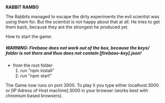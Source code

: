 **RABBIT RAMBO**

The Rabbits managed to escape 
the dirty experiments the 
evil scientist was using them
for. 
But the scientist is not happy about that at all.
He tries to get them back, because they 
are the strongest he produced yet.

How to start the game:

##### WARNING: Firebase does not work out of the box, because the keys/ folder is not there and thus does not contain [firebase-key].json! 

- from the root folder 
    1. run "npm install"
    2. run "npm start" 

The Game now runs on port 3000.
To play it you type either localhost:3000 or [IP Adress of Host machine]:3000
in your browser (works best with chromium based browsers).
